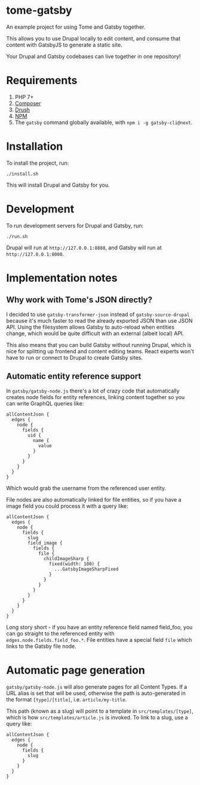 # tome-gatsby

An example project for using Tome and Gatsby together.

This allows you to use Drupal locally to edit content, and consume that
content with GatsbyJS to generate a static site.

Your Drupal and Gatsby codebases can live together in one repository!

# Requirements

1. PHP 7+
1. [Composer](https://getcomposer.org/download/)
1. [Drush](https://github.com/drush-ops/drush-launcher)
1. [NPM](https://www.npmjs.com/get-npm)
1. The `gatsby` command globally available, with `npm i -g gatsby-cli@next`.

# Installation

To install the project, run:

`./install.sh`

This will install Drupal and Gatsby for you.

# Development

To run development servers for Drupal and Gatsby, run:

`./run.sh`

Drupal will run at `http://127.0.0.1:8888`, and Gatsby will run at
`http://127.0.0.1:8000`.

# Implementation notes

## Why work with Tome's JSON directly?

I decided to use `gatsby-transformer-json` instead of `gatsby-source-drupal`
because it's much faster to read the already exported JSON than use JSON API.
Using the filesystem allows Gatsby to auto-reload when entities change, which
would be quite difficult with an external (albeit local) API.

This also means that you can build Gatsby without running Drupal, which is nice
for splitting up frontend and content editing teams. React experts won't have
to run or connect to Drupal to create Gatsby sites.

## Automatic entity reference support

In `gatsby/gatsby-node.js` there's a lot of crazy code that automatically
creates node fields for entity references, linking content together so you can
write GraphQL queries like:

```
allContentJson {
  edges {
    node {
      fields {
        uid {
          name {
            value
          }
        }
      }
    }
  }
}
```

Which would grab the username from the referenced user entity.

File nodes are also automatically linked for file entities, so if you have a
image field you could process it with a query like:

```
allContentJson {
  edges {
    node {
      fields {
        slug
        field_image {
          fields {
            file {
              childImageSharp {
                fixed(width: 100) {
                  ...GatsbyImageSharpFixed
                }
              }
            }
          }
        }
      }
    }
  }
}
```

Long story short - if you have an entity reference field named field_foo, you
can go straight to the referenced entity with `edges.node.fields.field_foo.*`.
File entities have a special field `file` which links to the Gatsby file node.

# Automatic page generation

`gatsby/gatsby-node.js` will also generate pages for all Content Types. If a
URL alias is set that will be used, otherwise the path is auto-generated in the
format `[type]/[title]`, i.e. `article/my-title`.

This path (known as a slug) will point to a template in `src/templates/[type]`,
which is how `src/templates/article.js` is invoked. To link to a slug, use a
query like:

```
allContentJson {
  edges {
    node {
      fields {
        slug
      }
    }
  }
}
```
